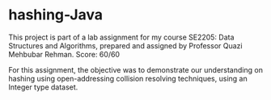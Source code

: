 # hashing-Java
This project is part of a lab assignment for my course SE2205: Data Structures and Algorithms, prepared and assigned by Professor Quazi Mehbubar Rehman.
Score: 60/60

For this assignment, the objective was to demonstrate our understanding on hashing using open-addressing collision resolving techniques, using an Integer type dataset. 

